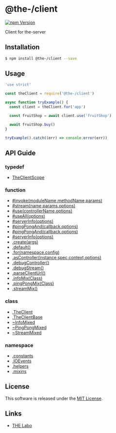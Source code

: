 @the-/client
==========

<!---
This file is generated by the-tmpl. Do not update manually.
--->

<!-- Badge Start -->
<a name="badges"></a>

[![npm Version][bd_npm_shield_url]][bd_npm_url]

[bd_repo_url]: https://github.com/the-labo/the
[bd_travis_url]: http://travis-ci.org/the-labo/the
[bd_travis_shield_url]: http://img.shields.io/travis/the-labo/the.svg?style=flat
[bd_travis_com_url]: http://travis-ci.com/the-labo/the
[bd_travis_com_shield_url]: https://api.travis-ci.com/the-labo/the.svg?token=
[bd_license_url]: https://github.com/the-labo/the/blob/master/LICENSE
[bd_npm_url]: http://www.npmjs.org/package/@the-/client
[bd_npm_shield_url]: http://img.shields.io/npm/v/@the-/client.svg?style=flat
[bd_standard_url]: http://standardjs.com/
[bd_standard_shield_url]: https://img.shields.io/badge/code%20style-standard-brightgreen.svg

<!-- Badge End -->


<!-- Description Start -->
<a name="description"></a>

Client for the-server

<!-- Description End -->


<!-- Overview Start -->
<a name="overview"></a>



<!-- Overview End -->


<!-- Sections Start -->
<a name="sections"></a>

<!-- Section from "doc/readme/01.Installation.md.hbs" Start -->

<a name="section-doc-readme-01-installation-md"></a>

Installation
-----

```bash
$ npm install @the-/client --save
```


<!-- Section from "doc/readme/01.Installation.md.hbs" End -->

<!-- Section from "doc/readme/02.Usage.md.hbs" Start -->

<a name="section-doc-readme-02-usage-md"></a>

Usage
---------

```javascript
'use strict'

const theClient = require('@the-/client')

async function tryExample() {
  const client = theClient.for('app')

  const fruitShop = await client.use('fruitShop')

  await fruitShop.buy()
}

tryExample().catch((err) => console.error(err))

```


<!-- Section from "doc/readme/02.Usage.md.hbs" End -->


<!-- Sections Start -->

<a name="api"></a>

## API Guide

### typedef
- [TheClientScope](./doc/api/api.md#TheClientScope)
### function
- [#invoke(moduleName,methodName,params)](./doc/api/api.md#module_@the-/client.TheClient#invoke)
- [#stream(name,params,options)](./doc/api/api.md#module_@the-/client.TheClient#stream)
- [#use(controllerName,options)](./doc/api/api.md#module_@the-/client.TheClient#use)
- [#useAll(options)](./doc/api/api.md#module_@the-/client.TheClient#useAll)
- [#serverInfo(options)](./doc/api/api.md#module_@the-/client.mixins.infoMix~InfoMixed#serverInfo)
- [#pingPongAnd(callback,options)](./doc/api/api.md#module_@the-/client.mixins.pingPongMix~PingPongMixed#pingPongAnd)
- [#pingPongAnd(callback,options)](./doc/api/api.md#module_@the-/client.TheClient#pingPongAnd)
- [#serverInfo(options)](./doc/api/api.md#module_@the-/client.TheClient#serverInfo)
- [.create(args)](./doc/api/api.md#module_@the-/client.create)
- [.default()](./doc/api/api.md#module_@the-/client.default)
- [.for(namespace,config)](./doc/api/api.md#module_@the-/client.TheClient.for)
- [.asController(instance,spec,context,options)](./doc/api/api.md#module_@the-/client.helpers.asController)
- [.debugController()](./doc/api/api.md#module_@the-/client.helpers.debugController)
- [.debugStream()](./doc/api/api.md#module_@the-/client.helpers.debugStream)
- [.parseClientUrl()](./doc/api/api.md#module_@the-/client.helpers.parseClientUrl)
- [.infoMix(Class)](./doc/api/api.md#module_@the-/client.mixins.infoMix)
- [.pingPongMix(Class)](./doc/api/api.md#module_@the-/client.mixins.pingPongMix)
- [.streamMix()](./doc/api/api.md#module_@the-/client.mixins.streamMix)
### class
- [.TheClient](./doc/api/api.md#module_@the-/client.TheClient)
- [.TheClientBase](./doc/api/api.md#module_@the-/client.TheClientBase)
- [~InfoMixed](./doc/api/api.md#module_@the-/client.mixins.infoMix~InfoMixed)
- [~PingPongMixed](./doc/api/api.md#module_@the-/client.mixins.pingPongMix~PingPongMixed)
- [~StreamMixed](./doc/api/api.md#module_@the-/client.mixins.streamMix~StreamMixed)
### namespace
- [.constants](./doc/api/api.md#module_@the-/client.constants)
- [.IOEvents](./doc/api/api.md#module_@the-/client.constants.IOEvents)
- [.helpers](./doc/api/api.md#module_@the-/client.helpers)
- [.mixins](./doc/api/api.md#module_@the-/client.mixins)

<!-- LICENSE Start -->
<a name="license"></a>

License
-------
This software is released under the [MIT License](https://github.com/the-labo/the/blob/master/LICENSE).

<!-- LICENSE End -->


<!-- Links Start -->
<a name="links"></a>

Links
------

+ [THE Labo][the_labo_url]

[the_labo_url]: https://github.com/the-labo

<!-- Links End -->
